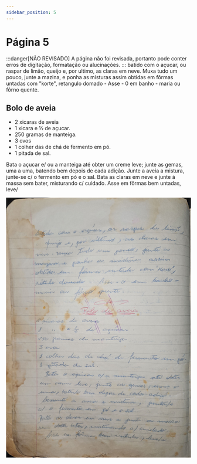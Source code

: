 ```yaml
---
sidebar_position: 5
---
```

# Página 5
:::danger[NÃO REVISADO]
A página não foi revisada, portanto pode conter erros de digitação, formatação ou alucinações.
:::
batido com o açucar, ou raspar de limão,
queijo e, por ultimo, as claras em
neve. Muxa tudo um pouco, junte a
mazina, e ponha as misturas assim
obtidas em fôrmas untadas com "korte",
retangulo domado - Asse - 0 em banho -
maria ou fôrno quente.

## Bolo de aveia

*   2 xicaras de aveia
*   1 xicara e ½ de açucar.
*   250 gramas de manteiga.
*   3 ovos
*   1 colher das de chá de fermento em pó.
*   1 pitada de sal.

Bata o açucar e/ ou a manteiga até obter
um creme leve; junte as gemas, uma a
uma, batendo bem depois de cada adição.
Junte a aveia a mistura, junte-se
c/ o fermento em pó e o sal.
Bata as claras em neve e junte á massa
sem bater, misturando c/ cuidado.
Asse em fôrmas bem untadas, leve/

![imagem base](./images/page_5.png)